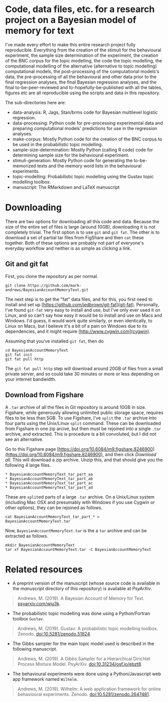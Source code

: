 # Code, data files, etc. for a research project on a Bayesian model of memory for text

I've made every effort to make this entire research project fully reproducible. Everything from the creation of the stimuli for the behavioural experiment, the sample size determination of the experiment, the creation of the BNC corpus for the topic modelling, the code the topic modelling, the computational modelling of the alternative (alternative to topic modelling) computational models, the post-processing of the computational models's data, the pre-processing of all the behavioural and other data prior to the final regression analyses, the final Bayesian regression analyses, and the final to-be-peer-reviewed and to-hopefully-be-published with all the tables, figures etc are all reproducible using the scripts and data in this repository.

The sub-directories here are:

* data-analysis: R, Jags, Stan/brms code for Bayesian multilevel logistic regression.
* data-processing: Python code for pre-processing experimental data and preparing computational models' predictions for use in the regression analyses.
* make-corpus: Mostly Python code for the creation of the BNC corpus to be used in the probabilistic topic modelling.
* sample-size-determination: Mostly Python (calling R code) code for determining sample size for the behavioural experiment.
* stimuli-generation: Mostly Python code for generating the to-be-memorized texts and the memory word lists in the behavioural experiments.
* topic-modelling: Probabilistic topic modelling using the Gustav topic modelling toolbox.
* manuscript: The RMarkdown and LaTeX manuscript 


# Downloading

There are two options for downloading all this code and data. Because the size
of the entire set of files is large (around 10GB), downloading it is not
completely trivial. The first option is to use `git` and `git fat`. The other
is to download a set of partial tar files from FigShare and then `cat` these together. Both of these
options are probably not part of everyone's everyday workflow and neither is as
simple as clicking a link.

## Git and git fat

First, you clone the repository as per normal.
```
git clone https://github.com/mark-andrews/BayesianAccountMemoryText.git
```

The next step is to get the "fat" data files, and for this, you first need to
install and set up [https://github.com/jedbrown/git-fat](git-fat). Personally,
I've found `git-fat` very easy to install and use, but I've only ever used it
on Linux, and so can't say how easy it would be to install and use on Macs and
Windows. I'd guess, it would work quite similarly, or even identically, to
Linux on Macs, but I believe it's a bit of a pain on Windows due to its
dependencies, and it might require [http://www.cygwin.com](cygwin).

Assuming that you've installed `git fat`, then do 
```
cd BayesianAccountMemoryText
git fat init
git fat pull http
```

The `git fat pull http` step will download around 20GB of files from a small
private server, and so could take 30 minutes or more or less depending on your
internet bandwidth.

## Download from Figshare

A `.tar` archive of all the files in Git repository is around 10GB in size.
Figshare, while generously allowing unlimited public storage space, requires
files to be less than 5GB. To use Figshare, I've `split` the `.tar` archive
into four parts using the Unix/Linux `split` command. These can be downloaded
from Figshare in one zip arcive, but then must be rejoined into a single `.tar`
archive, and extracted. This is procedure is a bit convoluted, but I did not
see an alternative.

Go to this Figshare page [https://doi.org/10.6084/m9.figshare.8246900](https://doi.org/10.6084/m9.figshare.8246900), and then click *Download all*. This will download a zip archive. Unzip this, and that should give you the following 4 large files.

	* BayesianAccountMemoryText_tar_part_aa
	* BayesianAccountMemoryText_tar_part_ab
	* BayesianAccountMemoryText_tar_part_ac
	* BayesianAccountMemoryText_tar_part_ad

These are `split`ed parts of a large `.tar` archive. On a Unix/Linux system (including Mac OSX and
presumably with Windows if you use Cygwin or other options), they can be rejoined as follows.
```
cat BayesianAccountMemoryText_tar_part_* > BayesianAccountMemoryText.tar
```

Now, `BayesianAccountMemoryText.tar` is the a `tar` archive and can be extracted as follows.
```
mkdir BayesianAccountMemoryText
tar xf BayesianAccountMemoryText.tar -C BayesianAccountMemoryText
```

# Related resources

* A preprint version of the manuscript (whose source code is available in the *manuscript* directory of this repository) is available at *PsyArXiv*.

> Andrews, M. (2019). A Bayesian Account of Memory for Text. [psyarxiv.com/wju3k](https://psyarxiv.com/wju3k).

* The probabilistic topic modelling was done using a Python/Fortran toolbox `Gustav`.

> Andrews, M. (2019). Gustav: A probabilistic topic modelling toolbox. Zenodo. [doi:10.5281/zenodo.51824](https://doi.org/10.5281/zenodo.51824).

* The Gibbs sampler for the main topic model used is described in the following manuscript.

> Andrews, M. (2019). A Gibbs Sampler for a Hierarchical Dirichlet Process Mixture Model. PsyArXiv. [doi:10.31234/osf.io/ebzt8](https://doi.org/10.31234/osf.io/ebzt8).

* The behavioural experiments were done using a Python/Javascript web app framework named `Wilhelm`.

> Andrews, M. (2019). Wilhelm: A web application framework for online behavioural experiments. Zenodo. [doi:10.5281/zenodo.2647481](https://doi.org/10.5281/zenodo.2647481).
